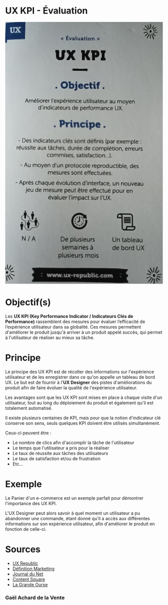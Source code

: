 # UX KPI - Évaluation

![carteKPI.jpg](carteKPI.jpg)

# Objectif(s)

Les **UX KPI (Key Performance Indicator / Indicateurs Clés de Performance)** rassemblent des mesures pour évaluer l’efficacité de l’expérience utilisateur dans sa globalité. Ces mesures permettent d'améliorer le produit jusqu'à arriver à un produit appelé succès, qui permet à l'utilisateur de réaliser au mieux sa tâche.

# Principe

Le principe des UX KPI est de récolter des informations sur l'expérience utilisateur et de les enregistrer dans ce qu'on appelle un tableau de bord UX. Le but est de fournir à l'**UX Designer** des pistes d'améliorations du produit afin de faire évoluer la qualité de l'expérience utilisateur.

Les avantages sont que les UX KPI sont mises en place à chaque visite d'un utilisateur, tout au long du déploiement du produit et également qu'il est totalement automatisé.

Il existe plusieurs centaines de KPI, mais pour que la notion d'indicateur clé conserve son sens, seuls quelques KPI doivent être utilisés simultanément.

Ceux-ci peuvent être :

- Le nombre de clics afin d'accomplir la tâche de l'utilisateur
- Le temps que l'utilisateur a pris pour la réaliser
- Le taux de réussite aux tâches des utilisateurs
- Le taux de satisfaction et/ou de frustration
- Etc...

# Exemple

Le Panier d'un e-commerce est un exemple parfait pour démontrer l'importance des UX KPI.

L'UX Designer peut alors savoir à quel moment un utilisateur a pu abandonner une commande, étant donné qu'il a accès aux différentes informations sur son expérience utilisateur, afin d'améliorer le produit en fonction de celle-ci.

# Sources

- [UX Republic](http://www.ux-republic.com)
- [Définition Marketing](http://www.definitions-marketing.com/definition/KPI/)
- [Journal du Net](http://www.journaldunet.fr/business/dictionnaire-du-marketing/1198189-kpi-key-performance-indicator-marketing-definition-exemples-okr/)
- [Content Square](http://contentsquare.com/fr-fr/blog/kpi-ux/)
- [La Grande Ourse](http://lagrandeourse.design/blog/lexique-ux/ux-kpi/)

### Gaël Achard de la Vente